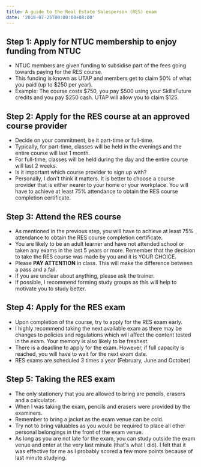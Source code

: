 ```yaml
---
title: A guide to the Real Estate Salesperson (RES) exam
date: '2018-07-25T00:00:00+08:00'
---
```

## Step 1: Apply for NTUC membership to enjoy funding from NTUC

* NTUC members are given funding to subsidise part of the fees going towards paying for the RES course.
* This funding is known as UTAP and members get to claim 50% of what you paid (up to $250 per year).
* Example: The course costs $750, you pay $500 using your SkillsFuture credits and you pay $250 cash. UTAP will allow you to claim $125.

## Step 2: Apply for the RES course at an approved course provider 

* Decide on your commitment, be it part-time or full-time.
* Typically, for part-time, classes will be held in the evenings and the entire course will last 1 month.
* For full-time, classes will be held during the day and the entire course will last 2 weeks. 
* Is it important which course provider to sign up with?
* Personally, I don't think it matters. It is better to choose a course provider that is either nearer to your home or your workplace. You will have to achieve at least 75% attendance to obtain the RES course completion certificate.

## Step 3: Attend the RES course 

* As mentioned in the previous step, you will have to achieve at least 75% attendance to obtain the RES course completion certificate.
* You are likely to be an adult learner and have not attended school or taken any exams in the last 5 years or more. Remember that the decision to take the RES course was made by you and it is YOUR CHOICE. 
* Please **PAY ATTENTION** in class. This will make the difference between a pass and a fail.
* If you are unclear about anything, please ask the trainer.
* If possible, I recommend forming study groups as this will help to motivate you to study better.

## Step 4: Apply for the RES exam

* Upon completion of the course, try to apply for the RES exam early.
* I highly recommend taking the next available exam as there may be changes to policies and regulations which will affect the content tested in the exam. Your memory is also likely to be freshest.
* There is a deadline to apply for the exam. However, if full capacity is reached, you will have to wait for the next exam date.
* RES exams are scheduled 3 times a year (February, June and October)

## Step 5: Taking the RES exam

* The only stationery that you are allowed to bring are pencils, erasers and a calculator.
* When I was taking the exam, pencils and erasers were provided by the examiners.
* Remember to bring a jacket as the exam venue can be cold.
* Try not to bring valuables as you would be required to place all other personal belongings in the front of the exam venue.
* As long as you are not late for the exam, you can study outside the exam venue and enter at the very last minute (that's what I did). I felt that it was effective for me as I probably scored a few more points because of last minute studying.
